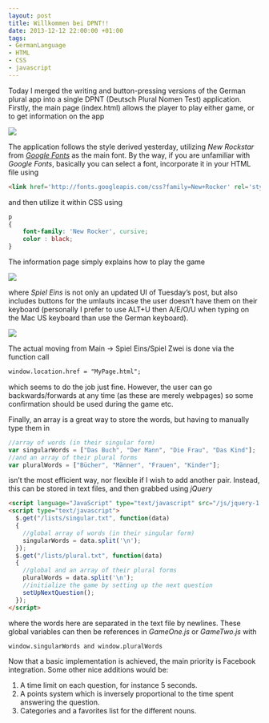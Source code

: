 ```yaml
---
layout: post
title: Willkommen bei DPNT!!
date: 2013-12-12 22:00:00 +01:00
tags:
- GermanLanguage
- HTML
- CSS
- javascript
---
```

Today I merged the writing and button-pressing versions of the German plural app into a single DPNT (Deutsch Plural Nomen Test) application. Firstly, the main page (index.html) allows the player to play either game, or to get information on the app

![]({{site.url}}/assets/images/posts/2013/13-12-12/01.png)

The application follows the style derived yesterday, utilizing *New Rockstar* from [*Google Fonts*](https://fonts.google.com/) as the main font. By the way, if you are unfamiliar with *Google Fonts*, basically you can select a font, incorporate it in your HTML file using

```html
<link href='http://fonts.googleapis.com/css?family=New+Rocker' rel='stylesheet' type='text/css'>
```

and then utilize it within CSS using

```css
p
{
    font-family: 'New Rocker', cursive;
    color : black;
}
```

The information page simply explains how to play the game

![]({{site.url}}/assets/images/posts/2013/13-12-12/02.png)

where *Spiel Eins* is not only an updated UI of Tuesday’s post, but also includes buttons for the umlauts incase the user doesn’t have them on their keyboard (personally I prefer to use ALT+U then A/E/O/U when typing on the Mac US keyboard than use the German keyboard).

![]({{site.url}}/assets/images/posts/2013/13-12-12/03.png)

The actual moving from Main → Spiel Eins/Spiel Zwei is done via the function call

```html
window.location.href = "MyPage.html";
```

which seems to do the job just fine. However, the user can go backwards/forwards at any time (as these are merely webpages) so some confirmation should be used during the game etc.

Finally, an array is a great way to store the words, but having to manually type them in

```javascript
//array of words (in their singular form)
var singularWords = ["Das Buch", "Der Mann", "Die Frau", "Das Kind"];
//and an array of their plural forms
var pluralWords = ["Bücher", "Männer", "Frauen", "Kinder"];
```

isn’t the most efficient way, nor flexible if I wish to add another pair. Instead, this can be stored in text files, and then grabbed using *jQuery*

```html
<script language="JavaScript" type="text/javascript" src="/js/jquery-1.10.2.js"></script>
<script type="text/javascript">
  $.get("/lists/singular.txt", function(data)
  {
    //global array of words (in their singular form)
    singularWords = data.split('\n');
  });
  $.get("/lists/plural.txt", function(data)
  {
    //global and an array of their plural forms
    pluralWords = data.split('\n');
    //initialize the game by setting up the next question
    setUpNextQuestion();
  });
</script>
```

where the words here are separated in the text file by newlines. These global variables can then be references in *GameOne.js* or *GameTwo.js* with

```html
window.singularWords and window.pluralWords
```

Now that a basic implementation is achieved, the main priority is Facebook integration. Some other nice additions would be:
1. A time limit on each question, for instance 5 seconds.
2. A points system which is inversely proportional to the time spent answering the question.
3. Categories and a favorites list for the different nouns.
